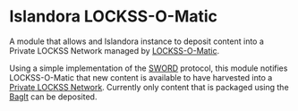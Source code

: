 Islandora LOCKSS-O-Matic
========================

A module that allows and Islandora instance to deposit content into a Private LOCKSS Network managed by [LOCKSS-O-Matic](https://github.com/mjordan/lockss-o-matic).

Using a simple implementation of the [SWORD](http://swordapp.org/) protocol, this module notifies LOCKSS-O-Matic that new content is available to have harvested into a [Private LOCKSS Network](http://www.lockss.org/community/networks/). Currently only content that is packaged using the [BagIt](https://wiki.ucop.edu/display/Curation/BagIt) can be deposited.
